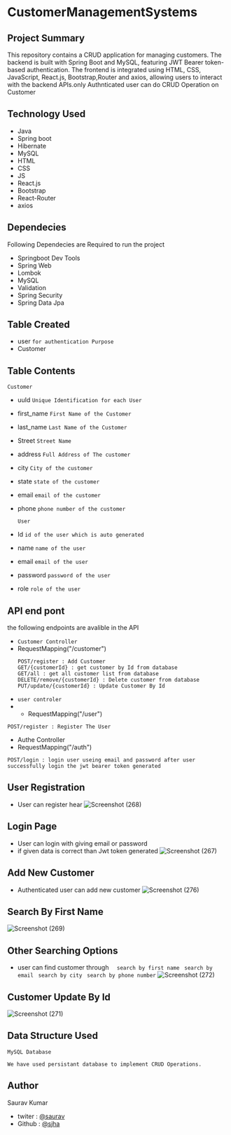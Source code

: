 # CustomerManagementSystems

## Project Summary
This repository contains a CRUD application for managing customers. The backend is built with Spring Boot and MySQL, featuring JWT Bearer token-based authentication. The frontend is integrated using HTML, CSS, JavaScript, React.js, Bootstrap,Router and axios, allowing users to interact with the backend APIs.only Authnticated user can do CRUD Operation on Customer 

## Technology Used
* Java
* Spring boot
* Hibernate
* MySQL
* HTML
* CSS
* JS
* React.js
* Bootstrap
* React-Router
* axios

## Dependecies
 Following Dependecies are Required to run the project

 * Springboot Dev Tools
 * Spring Web
 * Lombok
 * MySQL
 * Validation
 * Spring Security
 * Spring Data Jpa

## Table Created
* user `for authentication Purpose`
* Customer
## Table Contents
 `Customer`
 * uuId ` Unique Identification for each User `
 * first_name `First Name of the Customer`
 * last_name `Last Name of the Customer`
 * Street `Street Name`
 * address `Full Address of The customer`
 * city `City of the customer`
 * state `state of the customer`
 * email `email of the customer`
 * phone `phone number of the customer`

   `User`
 * Id `id of the user which is auto generated`
 * name `name of the user`
 * email `email of the user`
 * password `password of the user`
 * role `role of the user`

## API end pont
the following endpoints are avalible in the API
 * `Customer Controller`
 * RequestMapping("/customer")
   ```
   POST/register : Add Customer
   GET/{customerId} : get customer by Id from database
   GET/all : get all customer list from database
   DELETE/remove/{customerId} : Delete customer from database
   PUT/update/{customerId} : Update Customer By Id
   
   ```
* `user controler`
*  * RequestMapping("/user")
  ```
  POST/register : Register The User
  ```
* Authe Controller
*  RequestMapping("/auth")
  ```
POST/login : login user useing email and password after user successfully login the jwt bearer token generated
  ```

## User Registration
* User can register hear
![Screenshot (268)](https://github.com/sjha24/CustomerManagementSystems/assets/98340874/506a2b9e-8a85-4eeb-a51a-0c865cd68a0b)


## Login Page
* User can login with giving email or password
* if given data is correct than Jwt token generated 
![Screenshot (267)](https://github.com/sjha24/CustomerManagementSystems/assets/98340874/c528ba92-2aaa-44b4-9511-8f051edef9ab)

## Add New Customer
* Authenticated user can add new customer
![Screenshot (276)](https://github.com/sjha24/CustomerManagementSystems/assets/98340874/96ff0951-e113-414d-a4b9-7b26e85a43b4)


## Search By First Name
![Screenshot (269)](https://github.com/sjha24/CustomerManagementSystems/assets/98340874/ce655512-3486-4761-b9c7-a674562b71b7)

## Other Searching Options
* user can find customer through
 `  search by first name`
 ` search by email`
 ` search by city`
 ` search by phone number`
![Screenshot (272)](https://github.com/sjha24/CustomerManagementSystems/assets/98340874/3c31cbd6-d1e6-48b0-9e30-4b9e8845c250)



## Customer Update By Id

![Screenshot (271)](https://github.com/sjha24/CustomerManagementSystems/assets/98340874/7e466def-d142-4ed3-a2e7-5c375c2601fe)

## Data Structure Used
`MySQL Database`
```
We have used persistant database to implement CRUD Operations.
```
## Author

Saurav Kumar

* twiter : [@saurav](https://twitter.com/Sauravjha24)
* Github : [@sjha](https://github.com/sjha24)
